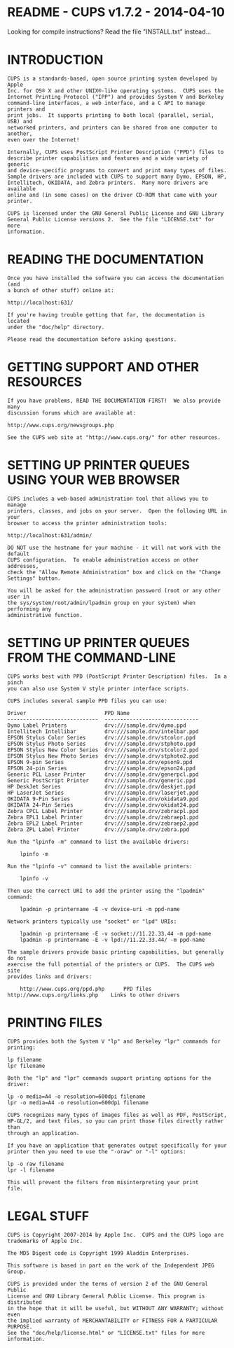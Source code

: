 README - CUPS v1.7.2 - 2014-04-10
====

Looking for compile instructions?  Read the file "INSTALL.txt" instead...


INTRODUCTION
====

    CUPS is a standards-based, open source printing system developed by Apple
    Inc. for OS® X and other UNIX®-like operating systems.  CUPS uses the
    Internet Printing Protocol ("IPP") and provides System V and Berkeley
    command-line interfaces, a web interface, and a C API to manage printers and
    print jobs.  It supports printing to both local (parallel, serial, USB) and
    networked printers, and printers can be shared from one computer to another,
    even over the Internet!

    Internally, CUPS uses PostScript Printer Description ("PPD") files to
    describe printer capabilities and features and a wide variety of generic
    and device-specific programs to convert and print many types of files.
    Sample drivers are included with CUPS to support many Dymo, EPSON, HP,
    Intellitech, OKIDATA, and Zebra printers.  Many more drivers are available
    online and (in some cases) on the driver CD-ROM that came with your printer.

    CUPS is licensed under the GNU General Public License and GNU Library
    General Public License versions 2.  See the file "LICENSE.txt" for more
    information.


READING THE DOCUMENTATION
====

    Once you have installed the software you can access the documentation (and
    a bunch of other stuff) online at:

	http://localhost:631/

    If you're having trouble getting that far, the documentation is located
    under the "doc/help" directory.

    Please read the documentation before asking questions.


GETTING SUPPORT AND OTHER RESOURCES
====

    If you have problems, READ THE DOCUMENTATION FIRST!  We also provide many
    discussion forums which are available at:

	http://www.cups.org/newsgroups.php

    See the CUPS web site at "http://www.cups.org/" for other resources.


SETTING UP PRINTER QUEUES USING YOUR WEB BROWSER
====

    CUPS includes a web-based administration tool that allows you to manage
    printers, classes, and jobs on your server.  Open the following URL in your
    browser to access the printer administration tools:

	http://localhost:631/admin/

    DO NOT use the hostname for your machine - it will not work with the default
    CUPS configuration.  To enable administration access on other addresses,
    check the "Allow Remote Administration" box and click on the "Change
    Settings" button.

    You will be asked for the administration password (root or any other user in
    the sys/system/root/admin/lpadmin group on your system) when performing any
    administrative function.


SETTING UP PRINTER QUEUES FROM THE COMMAND-LINE
====

    CUPS works best with PPD (PostScript Printer Description) files.  In a pinch
    you can also use System V style printer interface scripts.

    CUPS includes several sample PPD files you can use:

	Driver                         PPD Name
	-----------------------------  ------------------------------
	Dymo Label Printers            drv:///sample.drv/dymo.ppd
	Intellitech Intellibar         drv:///sample.drv/intelbar.ppd
	EPSON Stylus Color Series      drv:///sample.drv/stcolor.ppd
	EPSON Stylus Photo Series      drv:///sample.drv/stphoto.ppd
	EPSON Stylus New Color Series  drv:///sample.drv/stcolor2.ppd
	EPSON Stylus New Photo Series  drv:///sample.drv/stphoto2.ppd
	EPSON 9-pin Series             drv:///sample.drv/epson9.ppd
	EPSON 24-pin Series            drv:///sample.drv/epson24.ppd
	Generic PCL Laser Printer      drv:///sample.drv/generpcl.ppd
	Generic PostScript Printer     drv:///sample.drv/generic.ppd
	HP DeskJet Series              drv:///sample.drv/deskjet.ppd
	HP LaserJet Series             drv:///sample.drv/laserjet.ppd
	OKIDATA 9-Pin Series           drv:///sample.drv/okidata9.ppd
	OKIDATA 24-Pin Series          drv:///sample.drv/okidat24.ppd
	Zebra CPCL Label Printer       drv:///sample.drv/zebracpl.ppd
	Zebra EPL1 Label Printer       drv:///sample.drv/zebraep1.ppd
	Zebra EPL2 Label Printer       drv:///sample.drv/zebraep2.ppd
	Zebra ZPL Label Printer        drv:///sample.drv/zebra.ppd

    Run the "lpinfo -m" command to list the available drivers:

        lpinfo -m

    Run the "lpinfo -v" command to list the available printers:

        lpinfo -v

    Then use the correct URI to add the printer using the "lpadmin" command:

        lpadmin -p printername -E -v device-uri -m ppd-name

    Network printers typically use "socket" or "lpd" URIs:

        lpadmin -p printername -E -v socket://11.22.33.44 -m ppd-name
        lpadmin -p printername -E -v lpd://11.22.33.44/ -m ppd-name

    The sample drivers provide basic printing capabilities, but generally do not
    exercise the full potential of the printers or CUPS.  The CUPS web site
    provides links and drivers:

        http://www.cups.org/ppd.php      PPD files
	http://www.cups.org/links.php    Links to other drivers


PRINTING FILES
====

    CUPS provides both the System V "lp" and Berkeley "lpr" commands for
    printing:

	lp filename
	lpr filename

    Both the "lp" and "lpr" commands support printing options for the driver:

	lp -o media=A4 -o resolution=600dpi filename
	lpr -o media=A4 -o resolution=600dpi filename

    CUPS recognizes many types of images files as well as PDF, PostScript,
    HP-GL/2, and text files, so you can print those files directly rather than
    through an application.

    If you have an application that generates output specifically for your
    printer then you need to use the "-oraw" or "-l" options:

	lp -o raw filename
	lpr -l filename

    This will prevent the filters from misinterpreting your print
    file.


LEGAL STUFF
====

    CUPS is Copyright 2007-2014 by Apple Inc.  CUPS and the CUPS logo are
    trademarks of Apple Inc.

    The MD5 Digest code is Copyright 1999 Aladdin Enterprises.

    This software is based in part on the work of the Independent JPEG Group.

    CUPS is provided under the terms of version 2 of the GNU General Public
    License and GNU Library General Public License. This program is distributed
    in the hope that it will be useful, but WITHOUT ANY WARRANTY; without even
    the implied warranty of MERCHANTABILITY or FITNESS FOR A PARTICULAR PURPOSE.
    See the "doc/help/license.html" or "LICENSE.txt" files for more information.
